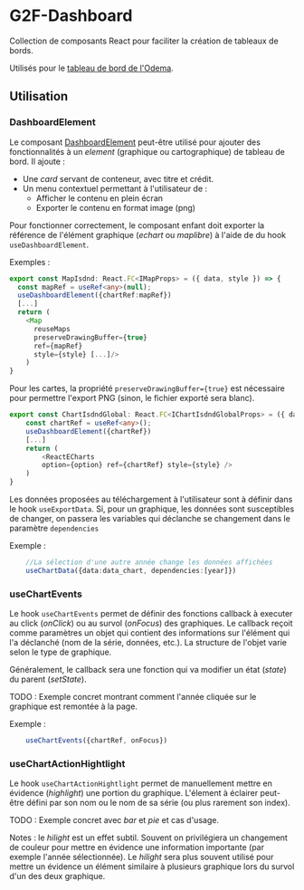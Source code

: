 # G2F-Dashboard

Collection de composants React pour faciliter la création de tableaux de bords.

Utilisés pour le [tableau de bord de l'Odema](https://github.com/geo2france/odema-dashboard).

## Utilisation

### DashboardElement

Le composant [DashboardElement](src/components/dashboard_element/index.tsx) peut-être utilisé pour ajouter des fonctionnalités à un _element_ (graphique ou cartographique) de tableau de bord.
Il ajoute :
- Une _card_ servant de conteneur, avec titre et crédit.
- Un menu contextuel permettant à l'utilisateur de :
    - Afficher le contenu en plein écran
    - Exporter le contenu en format image (png)

Pour fonctionner correctement, le composant enfant doit exporter la référence de l'élément graphique (_echart_ ou _maplibre_) à l'aide de du hook `useDashboardElement`.

Exemples :
```typescript
export const MapIsdnd: React.FC<IMapProps> = ({ data, style }) => {
  const mapRef = useRef<any>(null);
  useDashboardElement({chartRef:mapRef})
  [...]
  return (
    <Map
      reuseMaps
      preserveDrawingBuffer={true}
      ref={mapRef}
      style={style} [...]/>
    )
}
```
Pour les cartes, la propriété `preserveDrawingBuffer={true}` est nécessaire pour permettre l'export PNG (sinon, le fichier exporté sera blanc).

```typescript
export const ChartIsdndGlobal: React.FC<IChartIsdndGlobalProps> = ({ data, style}) => {
    const chartRef = useRef<any>();
    useDashboardElement({chartRef})
    [...]
    return (
        <ReactECharts
        option={option} ref={chartRef} style={style} />
    )
}
```

Les données proposées au téléchargement à l'utilisateur sont à définir dans le hook `useExportData`. Si, pour un graphique, les données sont susceptibles de changer, on passera les variables qui déclanche se changement dans le paramètre `dependencies`

Exemple :
```typescript
    //La sélection d'une autre année change les données affichées
    useChartData({data:data_chart, dependencies:[year]})
```

### useChartEvents

Le hook `useChartEvents` permet de définir des fonctions callback à executer au click (_onClick_) ou au survol (_onFocus_) des graphiques.
Le callback reçoit comme paramètres un objet qui contient des informations sur l'élément qui l'a déclanché (nom de la série, données, etc.). La structure de l'objet varie selon le type de graphique.

Généralement, le callback sera une fonction qui va modifier un état (_state_) du parent (_setState_).

TODO : Exemple concret montrant comment l'année cliquée sur le graphique est remontée à la page.

Exemple :
```typescript
    useChartEvents({chartRef, onFocus})
```

### useChartActionHightlight

Le hook `useChartActionHightlight` permet de manuellement mettre en évidence (_highlight_) une portion du graphique.
L'élement à éclairer peut-être défini par son nom ou le nom de sa série (ou plus rarement son index).

TODO : Exemple concret avec _bar_ et _pie_ et cas d'usage.

Notes : le _hilight_ est un effet subtil. Souvent on privilégiera un changement de couleur pour mettre en évidence une information importante (par exemple l'année sélectionnée).
Le _hilight_ sera plus souvent utilisé pour mettre un évidence un élément similaire à plusieurs graphique lors du survol d'un des deux graphique.